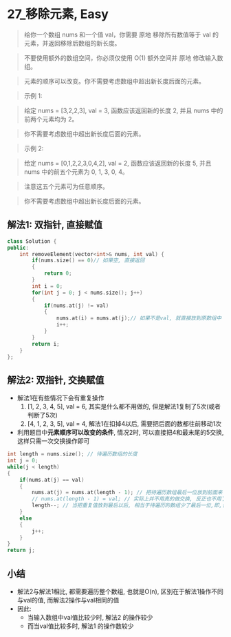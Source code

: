 # 27_移除元素, Easy
> 给你一个数组 nums 和一个值 val，你需要 原地 移除所有数值等于 val 的元素，并返回移除后数组的新长度。

> 不要使用额外的数组空间，你必须仅使用 O(1) 额外空间并 原地 修改输入数组。

> 元素的顺序可以改变。你不需要考虑数组中超出新长度后面的元素。

> 示例 1:

> 给定 nums = [3,2,2,3], val = 3,
> 函数应该返回新的长度 2, 并且 nums 中的前两个元素均为 2。

> 你不需要考虑数组中超出新长度后面的元素。

> 示例 2:

> 给定 nums = [0,1,2,2,3,0,4,2], val = 2,
> 函数应该返回新的长度 5, 并且 nums 中的前五个元素为 0, 1, 3, 0, 4。

> 注意这五个元素可为任意顺序。

> 你不需要考虑数组中超出新长度后面的元素。

## 解法1: 双指针, 直接赋值
``` cpp
class Solution {
public:
    int removeElement(vector<int>& nums, int val) {
        if(nums.size() == 0)// 如果空, 直接返回
        {
            return 0;
        }
        int i = 0;
        for(int j = 0; j < nums.size(); j++)
        {
            if(nums.at(j) != val)
            {
                nums.at(i) = nums.at(j);// 如果不是val, 就直接放到原数组中
                i++;
            }
        }
        return i;
    }
};
```

## 解法2: 双指针, 交换赋值
- 解法1在有些情况下会有重复操作
	1.  [1, 2, 3, 4, 5], val = 6, 其实是什么都不用做的, 但是解法1复制了5次(或者判断了5次)
	2.  [4, 1, 2, 3, 5], val = 4, 解法1在扣掉4以后, 需要把后面的数都往前移动1次
- 利用题目中**元素顺序可以改变的条件**, 情况2时, 可以直接把4和最末尾的5交换, 这样只需一次交换操作即可
``` cpp
int length = nums.size(); // 待遍历数组的长度
int j = 0;
while(j < length)
{
    if(nums.at(j) == val)
    {
        nums.at(j) = nums.at(length - 1); // 把待遍历数组最后一位放到前面来
        // nums.at(length - 1) = val; // 实际上并不用真的做交换, 反正也不用了
        length--; // 当把重复值放到最后以后, 相当于待遍历的数组少了最后一位,即,长度减一
    }
    else
    {
        j++;
    }
}
return j;
```

## 小结
- 解法2与解法1相比, 都需要遍历整个数组, 也就是O(n), 区别在于解法1操作不同与val的值, 而解法2操作与val相同的值
- 因此:
	- 当输入数组中val值比较少时, 解法2 的操作较少
	- 而当val值比较多时, 解法1 的操作数较少
